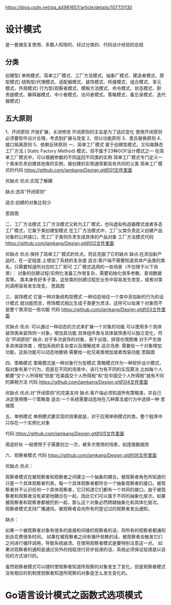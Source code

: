 
https://blog.csdn.net/qq_44981657/article/details/107731130

# 设计模式

是一套被反复使用、多数人知晓的、经过分类的、代码设计经验的总结

## 分类

创建型( 单例模式、简单工厂模式、工厂方法模式、抽象厂模式、建造者模式、原型模式)
结构型(代理模式、适配器模式、装饰模式、桥接模式、组合模式、享元模式、外观模式)
行为型(观察者模式、模板方法模式、命令模式、状态模式、职责链模式、解释器模式、中介者模式、访问者模式、策略模式、备忘录模式、迭代器模式)

## 五大原则

1、开闭原则
开放扩展，关闭修改
开闭原则的主旨是为了适应变化
使用开闭原则必须要软件设计合理，考虑到扩展与改变
2、但以功能原则
3、里氏替换原则
4、接口隔离原则
5、依赖反转原则
一、简单工厂模式
属于创建型模式，又叫做静态工厂方法.( Static Factory Method) 模式，但不属于23种GOF设计模式之一
在简单工厂模式中，可以根据参数的不同返回不同类的实例
简单工厂模式专门定义一个类来负责创建其他类的实例，被创建的实例通常都具有共同的父类
简单工厂模式的代码
https://github.com/jamkang/Design.git的01文件里面

优缺点
优点:实现了解耦

缺点:违背“开闭原则”

适合:创建的对象比较少

思路图

二、工厂方法模式
工厂方法模式又称为工厂模式，也叫虚拟构造器模式或者多态工厂模式，它属于类创建型模式
在工厂方法模式中，工厂父类负责定义创建产品对象的公共接口，而工厂子类则负责生成具体的产品对象
工厂方法模式代码
https://github.com/jamkang/Design.git的02文件里面

优缺点
优点:保持了简单工厂模式的优点，而且克服了它的缺点
缺点:在添加新产品时，在一定程度.上增加了系统的复杂度
适合:客户端不需要知道具体产品类的类名，只需要知道所对应的工厂即可
工厂模式适用的一些场景（不仅限于以下场景）：
对象的创建过程/实例化准备工作很复杂，需要初始化很多参数、查询数据库等。
类本身有好多子类，这些类的创建过程在业务中容易发生改变，或者对类的调用容易发生改变。
思路图


三、装饰模式
它是一种对象结构型模式
一种动态地往一个类中添加新的行为的设计模式
就功能而言，修饰模式相比生成子类更为灵活，这样可以给某个对象而不是整个类添加一些功能
代码
https://github.com/jamkang/Design.git的03文件里面

优缺点
优点:
可以通过一种动态的方式来扩展一个对象的功能
可以使用多个具体装饰类来装饰同一对象，增加其功能
具体组件类与具体装饰类可以独立变化，符合“开闭原则”
缺点:
对于多次装饰的对象，易于出错，排错也很困难
对于产生很多具体装饰类 ，增加系统的复杂度以及理解成本
适合场景:
需要给一个对象增加功能，这些功能可以动态地撤销
需要给一批兄弟类增加或者改装功能
思路图


四、策略模式
策略模式是一种对象行为型模式
策略模式作为一种软件设计模式，指对象有某个行为，但是在不同的场景中，该行为有不同的实现算法
比如每个人都要“交个人所得税”但是“在美国交个人所得税”和“在中国交个人所得税”就有不同的算税方法
代码
https://github.com/jamkang/Design.git的04文件里面

优缺点
优点:对“开闭原则”的完美支持
缺点:客户端必须知道所有策略类，并自己决定使用哪一个策略类
适合:一个系统需要动态地在几种算法或行为中选择一种
思维图


五、单例模式
单例模式要实现的效果就是，对于应用单例模式的类，整个程序中只存在一个实例化对象

代码
https://github.com/jamkang/Design.git的05文件里面

用途好处
一般使用于子需要创立一次，被多次使用的场景，如连接数据库

六、观察者模式
代码
https://github.com/jamkang/Design.git的06文件里面

优缺点
优点：

观察者模式在被观察者和观察者之间建立一个抽象的耦合。被观察者角色所知道的只是一个具体观察者列表，每一个具体观察者都符合一个抽象观察者的接口。被观察者并不认识任何一个具体观察者，它只知道它们都有一个共同的接口。由于被观察者和观察者没有紧密地耦合在一起，因此它们可以属于不同的抽象化层次。如果被观察者和观察者都被扔到一起，那么这个对象必然跨越抽象化和具体化层次。
观察者模式支持广播通讯。被观察者会向所有的登记过的观察者发出通知，

缺点：

如果一个被观察者对象有很多的直接和间接的观察者的话，将所有的观察者都通知到会花费很多时间。
如果在被观察者之间有循环依赖的话，被观察者会触发它们之间进行循环调用，导致系统崩溃。在使用观察者模式是要特别注意这一点。
如果对观察者的通知是通过另外的线程进行异步投递的话，系统必须保证投递是以自恰的方式进行的。

虽然观察者模式可以随时使观察者知道所观察的对象发生了变化，但是观察者模式没有相应的机制使观察者知道所观察的对象是怎么发生变化的。

# Go语言设计模式之函数式选项模式

